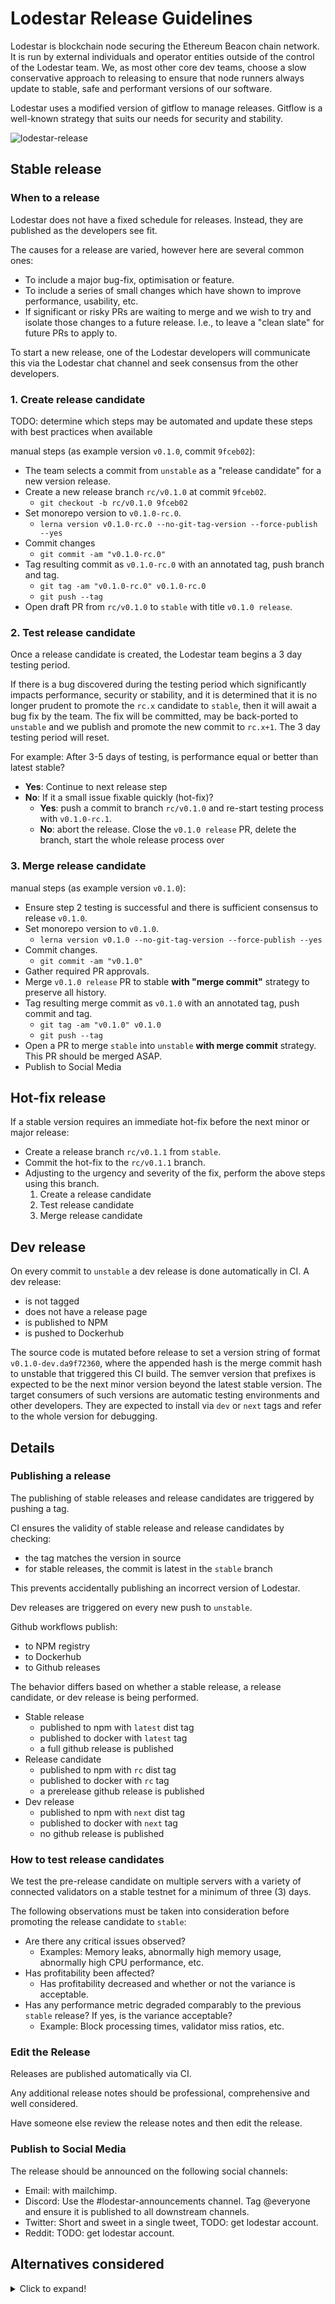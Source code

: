 # Lodestar Release Guidelines

Lodestar is blockchain node securing the Ethereum Beacon chain network. It is run by external individuals and operator entities outside of the control of the Lodestar team. We, as most other core dev teams, choose a slow conservative approach to releasing to ensure that node runners always update to stable, safe and performant versions of our software.

Lodestar uses a modified version of gitflow to manage releases. Gitflow is a well-known strategy that suits our needs for security and stability.

![lodestar-release](docs/images/gitflow-lodestar.png)

## Stable release

### When to a release

Lodestar does not have a fixed schedule for releases. Instead, they are published as the developers see fit.

The causes for a release are varied, however here are several common ones:

- To include a major bug-fix, optimisation or feature.
- To include a series of small changes which have shown to improve performance, usability, etc.
- If significant or risky PRs are waiting to merge and we wish to try and isolate those changes to a future release. I.e., to leave a "clean slate" for future PRs to apply to.

To start a new release, one of the Lodestar developers will communicate this via the Lodestar chat channel and seek consensus from the other developers.

### 1. Create release candidate

TODO: determine which steps may be automated and update these steps with best practices when available

manual steps (as example version `v0.1.0`, commit `9fceb02`):

- The team selects a commit from `unstable` as a "release candidate" for a new version release.
- Create a new release branch `rc/v0.1.0` at commit `9fceb02`.
  - `git checkout -b rc/v0.1.0 9fceb02`
- Set monorepo version to `v0.1.0-rc.0`.
  - `lerna version v0.1.0-rc.0 --no-git-tag-version --force-publish --yes`
- Commit changes
  - `git commit -am "v0.1.0-rc.0"`
- Tag resulting commit as `v0.1.0-rc.0` with an annotated tag, push branch and tag.
  - `git tag -am "v0.1.0-rc.0" v0.1.0-rc.0`
  - `git push --tag`
- Open draft PR from `rc/v0.1.0` to `stable` with title `v0.1.0 release`.

### 2. Test release candidate

Once a release candidate is created, the Lodestar team begins a 3 day testing period.

If there is a bug discovered during the testing period which significantly impacts performance, security or stability, and it is determined that it is no longer prudent to promote the `rc.x` candidate to `stable`, then it will await a bug fix by the team. The fix will be committed, may be back-ported to `unstable` and we publish and promote the new commit to `rc.x+1`. The 3 day testing period will reset.

For example: After 3-5 days of testing, is performance equal or better than latest stable?

- **Yes**: Continue to next release step
- **No**: If it a small issue fixable quickly (hot-fix)?
  - **Yes**: push a commit to branch `rc/v0.1.0` and re-start testing process with `v0.1.0-rc.1`.
  - **No**: abort the release. Close the `v0.1.0 release` PR, delete the branch, start the whole release process over

### 3. Merge release candidate

manual steps (as example version `v0.1.0`):

- Ensure step 2 testing is successful and there is sufficient consensus to release `v0.1.0`.
- Set monorepo version to `v0.1.0`.
  - `lerna version v0.1.0 --no-git-tag-version --force-publish --yes`
- Commit changes.
  - `git commit -am "v0.1.0"`
- Gather required PR approvals.
- Merge `v0.1.0 release` PR to stable **with "merge commit"** strategy to preserve all history.
- Tag resulting merge commit as `v0.1.0` with an annotated tag, push commit and tag.
  - `git tag -am "v0.1.0" v0.1.0`
  - `git push --tag`
- Open a PR to merge `stable` into `unstable` **with merge commit** strategy. This PR should be merged ASAP.
- Publish to Social Media

## Hot-fix release

If a stable version requires an immediate hot-fix before the next minor or major release:

- Create a release branch `rc/v0.1.1` from `stable`.
- Commit the hot-fix to the `rc/v0.1.1` branch.
- Adjusting to the urgency and severity of the fix, perform the above steps using this branch.
  1. Create a release candidate
  2. Test release candidate
  3. Merge release candidate

## Dev release

On every commit to `unstable` a dev release is done automatically in CI. A dev release:

- is not tagged
- does not have a release page
- is published to NPM
- is pushed to Dockerhub

The source code is mutated before release to set a version string of format `v0.1.0-dev.da9f72360`, where the appended hash is the merge commit hash to unstable that triggered this CI build. The semver version that prefixes is expected to be the next minor version beyond the latest stable version. The target consumers of such versions are automatic testing environments and other developers. They are expected to install via `dev` or `next` tags and refer to the whole version for debugging.

## Details

### Publishing a release

The publishing of stable releases and release candidates are triggered by pushing a tag.

CI ensures the validity of stable release and release candidates by checking:
  - the tag matches the version in source
  - for stable releases, the commit is latest in the `stable` branch

  This prevents accidentally publishing an incorrect version of Lodestar.

Dev releases are triggered on every new push to `unstable`.

Github workflows publish:

- to NPM registry
- to Dockerhub
- to Github releases

The behavior differs based on whether a stable release, a release candidate, or dev release is being performed.

- Stable release
  - published to npm with `latest` dist tag
  - published to docker with `latest` tag
  - a full github release is published
- Release candidate
  - published to npm with `rc` dist tag
  - published to docker with `rc` tag
  - a prerelease github release is published
- Dev release
  - published to npm with `next` dist tag
  - published to docker with `next` tag
  - no github release is published

### How to test release candidates

We test the pre-release candidate on multiple servers with a variety of connected validators on a stable testnet for a minimum of three (3) days.

The following observations must be taken into consideration before promoting the release candidate to `stable`:

- Are there any critical issues observed?
  - Examples: Memory leaks, abnormally high memory usage, abnormally high CPU performance, etc.
- Has profitability been affected?
  - Has profitability decreased and whether or not the variance is acceptable.
- Has any performance metric degraded comparably to the previous `stable` release? If yes, is the variance acceptable?
  - Example: Block processing times, validator miss ratios, etc.

### Edit the Release

Releases are published automatically via CI.

Any additional release notes should be professional, comprehensive and well considered.

Have someone else review the release notes and then edit the release.

### Publish to Social Media

The release should be announced on the following social channels:

- Email: with mailchimp.
- Discord: Use the #lodestar-announcements channel. Tag @everyone and ensure it is published to all downstream channels.
- Twitter: Short and sweet in a single tweet, TODO: get lodestar account.
- Reddit: TODO: get lodestar account.

## Alternatives considered

<details>
  <summary>Click to expand!</summary>

Historical context and reasons against valid alternatives to help future discussions

**Version branches**

Lodestar used `master` as the single target for feature branches.

![lodestar-release](docs/images/lodestar-releases.png)

- Main branch = `master`
- Features merged to `master`
- To trigger rc, branch from `master` to `v0.1.x`
- `master` had package.json preemptively updated to the "next" version
- QA is done on `v0.1.x` branch
- Fixes on rc are done on `v0.1.x`, then re-tag
- Once released final `v0.1.0` tag is on a branch that is never merged
- Hot-fixes are either cherry-picked from `master` or done on the `v0.1.x` branch, never merged

However this had some issues:

- Aborted releases left master in awkward version 2 minors ahead of stable. When triggering the release again, we had to rollback master
- Almost all release tags ended in branches not part of the master tree. This caused issues since it's not straightforward to compute the diff between commits that are not direct parents of each other

**Continuous integration**

Always releasing `master` is another popular approach used by some entities but unsuitable for Lodestar. Given the complexity of a blockchain node, it's not possible to guarantee stable performance unless running the software for days in special conditions, not available in regular CI environments.

</details>
